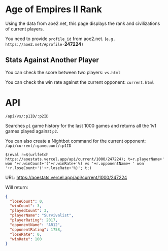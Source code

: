 # Age of Empires II Rank

Using the data from aoe2.net, this page displays the rank and civilizations of current players.

You need to provide `profile_id` from aoe2.net. (`e.g. https://aoe2.net/#profile-`**247224**`)`

## Stats Against Another Player

You can check the score between two players: `vs.html`

You can check the win rate against the current opponent: `current.html`

# API

`/api/vs/:p1ID/:p2ID`

Searches `p1` game history for the last 1000 games and returns all the 1v1 games played against `p2`.

You can also create a Nightbot command for the current opponent: `/api/current/:gamecount/:p1ID`

```
$(eval r=$(urlfetch https://aoestats.vercel.app/api/current/1000/247224); t=r.playerName+' won '+r.winCount+'('+r.winRate+'%) vs '+r.opponentName+ ' won '+r.loseCount+'('+r.loseRate+'%)'; t;)
```

URL: https://aoestats.vercel.app/api/current/1000/247224

Will return:

```json
{
  "loseCount": 0,
  "winCount": 3,
  "playedCount": 3,
  "playerName": "Survivalist",
  "playerRating": 2017,
  "opponentName": "AR12",
  "opponentRating": 1758,
  "loseRate": 0,
  "winRate": 100
}
```
